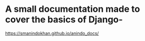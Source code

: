 # A small documentation  made to cover the basics of Django-  
 https://smanindokhan.github.io/anindo_docs/ 
